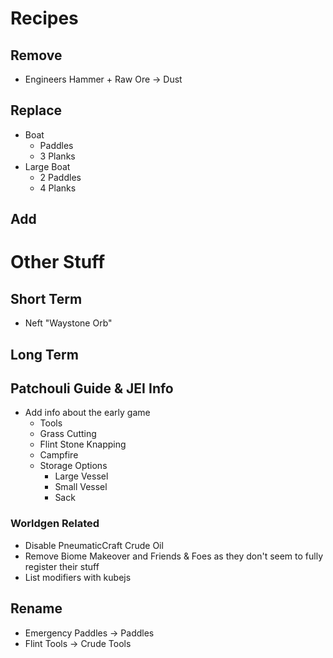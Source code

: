 # Recipes

## Remove

- Engineers Hammer + Raw Ore -> Dust

## Replace

- Boat
  - Paddles
  - 3 Planks
- Large Boat
  - 2 Paddles
  - 4 Planks

## Add

# Other Stuff

## Short Term

- Neft "Waystone Orb"

## Long Term

## Patchouli Guide & JEI Info

- Add info about the early game
  - Tools
  - Grass Cutting
  - Flint Stone Knapping
  - Campfire
  - Storage Options
    - Large Vessel
    - Small Vessel
    - Sack

### Worldgen Related

- Disable PneumaticCraft Crude Oil
- Remove Biome Makeover and Friends & Foes as they don't seem to fully register their stuff
- List modifiers with kubejs

## Rename

- Emergency Paddles -> Paddles
- Flint Tools -> Crude Tools
